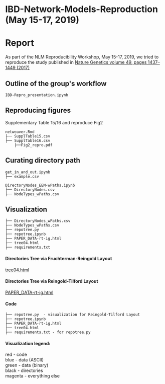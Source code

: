 # IBD-Network-Models-Reproduction (May 15-17, 2019)  

# Report
As part of the NLM Reproducibility Workshop, May 15-17, 2019, we tried to reproduce the study published in [Nature Genetics volume 49, pages 1437–1449 (2017)](https://www.nature.com/articles/ng.3947)

## Outline of the group's workflow
```
IBD-Repro_presentation.ipynb
```

## Reproducing figures

Supplementary Table 15/16 and reproduce Fig2

```
netweaver.Rmd
├── SupplTable15.csv
├── SupplTable16.csv
    ├──Fig2_repro.pdf
```

## Curating directory path

```
get_in_and_out.ipynb
├── example.csv
```

```
DirectoryNodes_EEM-wPaths.ipynb
├── DirectoryNodes.csv
├── NodeTypes_wPaths.csv
```
## Visualization
```
├── DirectoryNodes_wPaths.csv
├── NodeTypes_wPaths.csv
├── repotree.py
├── repotree.ipynb
├── PAPER_DATA-rt-ig.html
├── tree04.html
├── requirements.txt
```

#### Directories Tree via Fruchterman-Reingold Layout  
[tree04.html](http://htmlpreview.github.io/?https://github.com/NLM-Reproducibility-Project/IBD-Network-Models-Reproduction/master/tree04.html)
#### Directories Tree via Reingold-Tilford Layout
[PAPER_DATA-rt-ig.html](http://htmlpreview.github.io/?https://github.com/NLM-Reproducibility-Project/IBD-Network-Models-Reproduction/master/PAPER_DATA-rt-ig.html)
#### Code
```
├── repotree.py  - visualization for Reingold-Tilford Layout
├── repotree.ipynb
├── PAPER_DATA-rt-ig.html
├── tree04.html
├── requirements.txt - for repotree.py
```  
#### Visualization legend:  
red - code  
blue - data (ASCII)  
green - data (binary)   
black - directories  
magenta - everything else  

